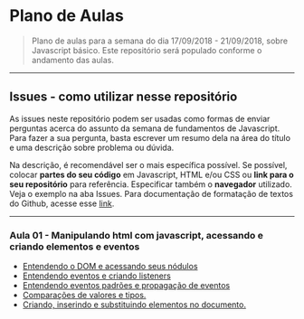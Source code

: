 # Plano de Aulas

> Plano de aulas para a semana do dia 17/09/2018 - 21/09/2018, sobre Javascript básico.
> Este repositório será populado conforme o andamento das aulas.

---

## Issues - como utilizar nesse repositório
As issues neste repositório podem ser usadas como formas de enviar perguntas acerca do assunto da semana de fundamentos de Javascript.
Para fazer a sua pergunta, basta escrever um resumo dela na área do título e uma descrição sobre problema ou dúvida.

Na descrição, é recomendável ser o mais específica possível. Se possível, colocar **partes do seu código** em Javascript, HTML e/ou CSS ou **link para o seu repositório** para referência. Especificar também o **navegador** utilizado.
Veja o exemplo na aba Issues. Para documentação de formatação de textos do Github, acesse esse [link](https://guides.github.com/features/mastering-markdown/).

---

### Aula 01 - Manipulando html com javascript, acessando e criando elementos e eventos

- [Entendendo o DOM e acessando seus nódulos](#dom)
- [Entendendo eventos e criando listeners](#eventos-listeners)
- [Entendendo eventos padrões e propagação de eventos](#padroes-propagacao)
- [Comparações de valores e tipos.](#comparando-val)
- [Criando, inserindo e substituindo elementos no documento.](#criando-inserindo)

